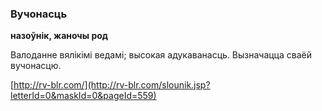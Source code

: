 ### Вучонасць
**назоўнік, жаночы род**

Валоданне вялікімі ведамі; высокая адукаванасць. Вызначацца сваёй вучонасцю.

<a rel="author">[http://rv-blr.com/](http://rv-blr.com/slounik.jsp?letterId=0&maskId=0&pageId=559)</a>
